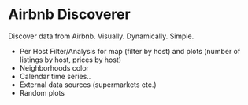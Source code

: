 # Airbnb Discoverer

Discover data from Airbnb. Visually. Dynamically. Simple.

* Per Host Filter/Analysis for map (filter by host) and plots (number of listings by host, prices by host)
* Neighborhoods color
* Calendar time series..
* External data sources (supermarkets etc.)
* Random plots